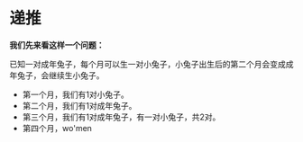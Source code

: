 # 递推

**我们先来看这样一个问题：**

已知一对成年兔子，每个月可以生一对小兔子，小兔子出生后的第二个月会变成成年兔子，会继续生小兔子。

* 第一个月，我们有1对小兔子。
* 第二个月，我们有1对成年兔子。
* 第三个月，我们有1对成年兔子，有一对小兔子，共2对。
* 第四个月，wo'men
<!--stackedit_data:
eyJoaXN0b3J5IjpbLTc1MzU2MDEzXX0=
-->